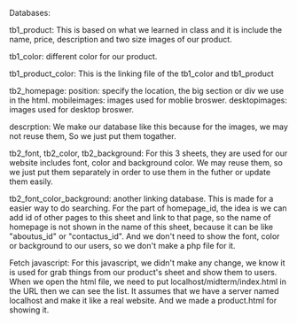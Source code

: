 

Databases:

tb1_product:
This is based on what we learned in class and it is include the name, price, description and two size images of our product.

tb1_color:
different color for our product.

tb1_product_color:
This is the linking file of the tb1_color and tb1_product


tb2_homepage:
position: specify the location, the big section or div we use in the html.
mobileimages: images used for moblie broswer.
desktopimages: images used for desktop broswer.

descrption: We make our database like this because for the images, we may not reuse them, So we just put them togather.

tb2_font, tb2_color, tb2_background:
For this 3 sheets, they are used for our website includes font, color and background color. We may reuse them, so we just put them separately in order to use them in the futher or update them easily.

tb2_font_color_background:
another linking database. This is made for a easier way to do searching. For the part of homepage_id, the idea is we can add id of other pages to this sheet and link to that page, so the name of homepage is not shown in the name of this sheet, because it can be like "aboutus_id" or "contactus_id". And we don't need to show the font, color or background to our users, so we don't make a php file for it.

Fetch javascript:
For this javascript, we didn't make any change, we know it is used for grab things from our product's sheet and show them to users. When we open the html file, we need to put localhost/midterm/index.html in the URL then we can see the list. It assumes that we have a server named localhost and make it like a real website.
And we made a product.html for showing it.

